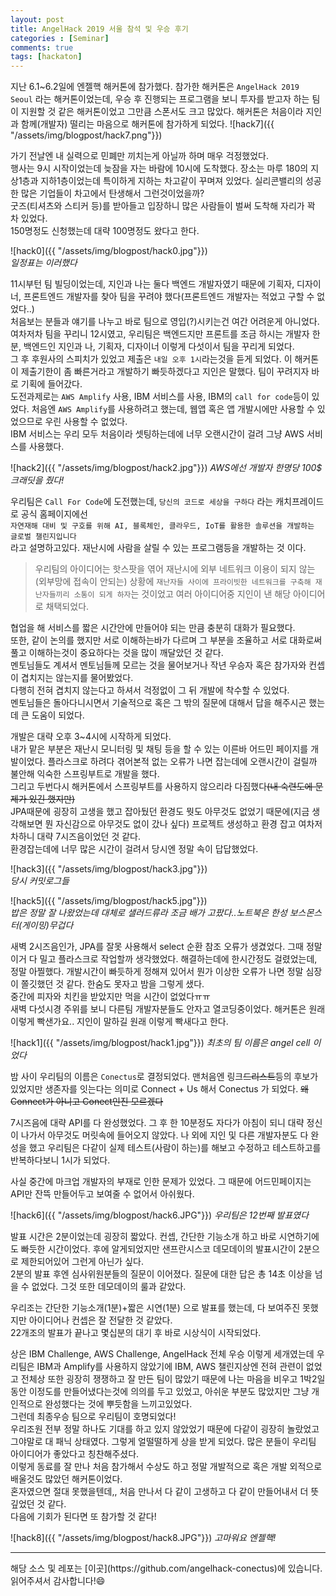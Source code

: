 ```yaml
---
layout: post
title: AngelHack 2019 서울 참석 및 우승 후기
categories : [Seminar]
comments: true
tags: [hackaton]
---
```


지난 6.1~6.2일에 엔젤핵 해커톤에 참가했다.
참가한 해커톤은 `AngelHack 2019 Seoul` 라는 해커톤이었는데, 우승 후 진행되는 프로그램을 보니 투자를 받고자 하는 팀이 지원할 것 같은 해커톤이었고 그만큼 스폰서도 크고 많았다. 
해커톤은 처음이라 지인과 함께(개발자) 떨리는 마음으로 해커톤에 참가하게 되었다. 
![hack7]({{ "/assets/img/blogpost/hack7.png"}})  

가기 전날엔 내 실력으로 민폐만 끼치는게 아닐까 하며 매우 걱정했었다.   
행사는 9시 시작이었는데 늦잠을 자는 바람에 10시에 도착했다. 장소는 마루 180의 지상1층과 지하1층이었는데 특이하게 지하는 차고같이 꾸며져 있었다. 실리콘밸리의 성공한 많은 기업들이 차고에서 탄생해서 그런것이었을까?  
굿즈(티셔츠와 스티커 등)를 받아들고 입장하니 많은 사람들이 벌써 도착해 자리가 꽉 차 있었다.   
150명정도 신청했는데 대략 100명정도 왔다고 한다.  

![hack0]({{ "/assets/img/blogpost/hack0.jpg"}})  
_일정표는 이러했다_

11시부턴 팀 빌딩이었는데, 지인과 나는 둘다 백엔드 개발자였기 때문에 기획자, 디자이너, 프론트엔드 개발자를 찾아 팀을 꾸려야 했다(프론트엔드 개발자는 적었고 구할 수 없었다..)   
처음보는 분들과 얘기를 나누고 바로 팀으로 영입(?)시키는건 여간 어려운게 아니었다.  
여차저차 팀을 꾸리니 12시였고, 우리팀은 백엔드지만 프론트를 조금 하시는 개발자 한분, 백엔드인 지인과 나, 기획자, 디자이너 이렇게 다섯이서 팀을 꾸리게 되었다.   
그 후 후원사의 스피치가 있었고 제출은 `내일 오후 1시`라는것을 듣게 되었다. 이 해커톤이 제출기한이 좀 빠른거라고 개발하기 빠듯하겠다고 지인은 말했다.
팀이 꾸려지자 바로 기획에 들어갔다.   
도전과제로는 `AWS Amplify` 사용, IBM 서비스를 사용, IBM의 `call for code`등이 있었다. 
처음엔 `AWS Amplify`를 사용하려고 했는데, 웹앱 혹은 앱 개발시에만 사용할 수 있었으므로 우린 사용할 수 없었다.   
IBM 서비스는 우리 모두 처음이라 셋팅하는데에 너무 오랜시간이 걸려 그냥 AWS 서비스를 사용했다.
  
![hack2]({{ "/assets/img/blogpost/hack2.jpg"}})
_AWS에선 개발자 한명당 100$ 크래딧을 줬다!_

우리팀은 `Call For Code`에 도전했는데, `당신의 코드로 세상을 구하다` 라는 캐치프레이드로 공식 홈페이지에선     
`자연재해 대비 및 구호를 위해 AI, 블록체인, 클라우드, IoT를 활용한 솔루션을 개발하는 글로벌 챌린지입니다`  
라고 설명하고있다. 재난시에 사람을 살릴 수 있는 프로그램등을 개발하는 것 이다.  
>우리팀의 아이디어는 핫스팟을 엮어 재난시에 외부 네트워크 이용이 되지 않는(외부망에 접속이 안되는) 상황에 `재난자들 사이에 프라이빗한 네트워크를 구축해 재난자들끼리 소통이 되게 하자`는 것이었고 여러 아이디어중 지인이 낸 해당 아이디어로 채택되었다.   
  
  
협업을 해 서비스를 짧은 시간안에 만들어야 되는 만큼 충분히 대화가 필요했다.  
또한, 같이 논의를 했지만 서로 이해하는바가 다르며 그 부분을 조율하고 서로 대화로써 풀고 이해하는것이 중요하다는 것을 많이 깨달았던 것 같다.   
멘토님들도 계셔서 멘토님들께 모르는 것을 물어보거나 작년 우승자 혹은 참가자와 컨셉이 겹치지는 않는지를 물어봤었다.  
다행히 전혀 겹치지 않는다고 하셔서 걱정없이 그 뒤 개발에 착수할 수 있었다.  
멘토님들은 돌아다니시면서 기술적으로 혹은 그 밖의 질문에 대해서 답을 해주시곤 했는데 큰 도움이 되었다.  
  
개발은 대략 오후 3~4시에 시작하게 되었다.   
내가 맡은 부분은 재난시 모니터링 및 채팅 등을 할 수 있는 이른바 어드민 페이지를 개발이었다. 
플라스크로 하려다 겪어본적 없는 오류가 나면 잡는데에 오랜시간이 걸릴까 불안해 익숙한 스프링부트로 개발을 했다.  
그리고 두번다시 해커톤에서 스프링부트를 사용하지 않으리라 다짐했다~~(내 숙련도에 문제가 있긴 했지만)~~   
JPA때문에 굉장히 고생을 했고 잡아뒀던 환경도 뭣도 아무것도 없었기 때문에(지금 생각해보면 뭔 자신감으로 아무것도 없이 갔나 싶다) 프로젝트 생성하고 환경 잡고 여차저차하니 대략 7시즈음이었던 것 같다.   
환경잡는데에 너무 많은 시간이 걸려서 당시엔 정말 속이 답답했었다. 

![hack3]({{ "/assets/img/blogpost/hack3.jpg"}})  
_당시 커밋로그들_  

![hack5]({{ "/assets/img/blogpost/hack5.jpg"}})  
_밥은 정말 잘 나왔었는데 대체로 샐러드류라 조금 배가 고팠다..노트북은 한성 보스몬스터(게이밍)무겁다_

새벽 2시즈음인가, JPA를 잘못 사용해서 select 순환 참조 오류가 생겼었다. 그때 정말 이거 다 밀고 플라스크로 작업할까 생각했었다. 해결하는데에 한시간정도 걸렸었는데, 정말 아찔했다. 
개발시간이 빠듯하게 정해져 있어서 뭔가 이상한 오류가 나면 정말 심장이 쫄깃했던 것 같다. 한숨도 못자고 밤을 그렇게 샜다.   
중간에 피자와 치킨을 받았지만 먹을 시간이 없었다ㅠㅠ  
새벽 다섯시경 주위를 보니 다른팀 개발자분들도 안자고 열코딩중이었다. 해커톤은 원래 이렇게 빡샌가요.. 지인이 말하길 원래 이렇게 빡새다고 한다.  

![hack1]({{ "/assets/img/blogpost/hack1.jpg"}})
_최초의 팀 이름은 angel cell 이었다_  
 
밤 사이 우리팀의 이름은 `Conectus`로 결정되었다. 맨처음엔 링크~~드리스트~~등의 후보가 있었지만 생존자를 잇는다는 의미로 Connect + Us 해서 Conectus 가 되었다.
~~왜 Connect가 아니고 Conect인진 모르겠다~~

7시즈음에 대략 API를 다 완성했었다. 그 후 한 10분정도 자다가 아침이 되니 대략 정신이 나가서 아무것도 머릿속에 들어오지 않았다.
나 외에 지인 및 다른 개발자분도 다 완성을 했고 우리팀은 다같이 실제 테스트(사람이 하는)를 해보고 수정하고 테스트하고를 반복하다보니 1시가 되었다. 

사실 중간에 마크업 개발자의 부재로 인한 문제가 있었다. 그 때문에 어드민페이지는 API만 잔뜩 만들어두고 보여줄 수 없어서 아쉬웠다.

![hack6]({{ "/assets/img/blogpost/hack6.JPG"}})
_우리팀은 12번째 발표였다_

발표 시간은 2분이었는데 굉장히 짧았다. 컨셉, 간단한 기능소개 하고 바로 시연하기에도 빠듯한 시간이었다. 후에 알게되었지만 샌프란시스코 데모데이의 발표시간이
2분으로 제한되어있어 그런게 아닌가 싶다.  
2분의 발표 후엔 심사위원분들의 질문이 이어졌다. 질문에 대한 답은 총 14초 이상을 넘을 수 없었다. 그것 또한 데모데이의 룰과 같았다.  

우리조는 간단한 기능소개(1분)+짧은 시연(1분) 으로 발표를 했는데, 다 보여주진 못했지만 아이디어나 컨셉은 잘 전달한 것 같았다.  
22개조의 발표가 끝나고 몇십분의 대기 후 바로 시상식이 시작되었다.  

상은 IBM Challenge, AWS Challenge, AngelHack 전체 우승 이렇게 세개였는데 우리팀은 IBM과 Amplify를 사용하지 않았기에 IBM, AWS 챌린지상엔 전혀 관련이 없었고
전체상 또한 굉장히 쟁쟁하고 잘 만든 팀이 많았기 때문에 나는 마음을 비우고 1박2일동안 이정도를 만들어냈다는것에 의의를 두고 있었고, 
아쉬운 부분도 많았지만 그냥 개인적으로 완성했다는 것에 뿌듯함을 느끼고있었다.    
그런데 최종우승 팀으로 우리팀이 호명되었다!   
우리조원 전부 정말 하나도 기대를 하고 있지 않았었기 때문에 다같이 굉장히 놀랐었고 그야말로 대 패닉 상태였다.
그렇게 얼떨떨하게 상을 받게 되었다. 많은 분들이 우리팀 아이디어가 좋았다고 칭찬해주셨다.  
이렇게 동료를 잘 만나 처음 참가해서 수상도 하고 정말 개발적으로 혹은 개발 외적으로 배울것도 많았던 해커톤이었다.   
혼자였으면 절대 못했을텐데,, 처음 만나서 다 같이 고생하고 다 같이 만들어내서 더 뜻 깊었던 것 같다.  
다음에 기회가 된다면 또 참가할 것 같다!  

![hack8]({{ "/assets/img/blogpost/hack8.JPG"}})
_고마워요 엔젤핵!_

<hr>
해당 소스 및 레포는 [이곳](https://github.com/angelhack-conectus)에 있습니다.
읽어주셔서 감사합니다!😄










